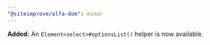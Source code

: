 ```yaml
---
"@siteimprove/alfa-dom": minor
---
```


**Added:** An `Element<select>#optionsList()` helper is now available.
